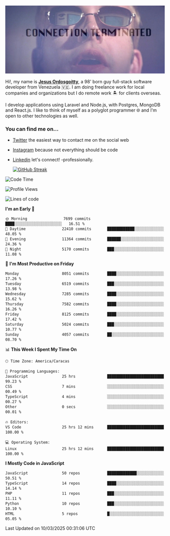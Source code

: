 ![hackers movie reference](./disconnected.jpg)

Hi!, my name is [**Jesus Ordosgoitty**](https://jodaz.dev), a 98' born guy full-stack software developer from Venezuela 🇻🇪. I am doing freelance work for local companies and organizations but I do remote work 🏝️ for clients overseas. 

I develop applications using Laravel and Node.js, with Postgres, MongoDB and React.js. I like to think of myself as a polyglot programmer 🌐 and I'm open to other technologies as well.

### You can find me on...

- [Twitter](https://twitter.com/jodaz_) the easiest way to contact me on the social web
- [Instagram](https://instagram.com/jodaz_) because not everything should be code
- [Linkedin](https://linkedin.com/in/jodaz) let's connect! -professionally.


    [![GitHub Streak](https://streak-stats.demolab.com?user=jodaz&theme=tokyonight)](https://git.io/streak-stats)

<!--START_SECTION:waka-->
![Code Time](http://img.shields.io/badge/Code%20Time-7%2C224%20hrs%207%20mins-blue)

![Profile Views](http://img.shields.io/badge/Profile%20Views-0-blue)

![Lines of code](https://img.shields.io/badge/From%20Hello%20World%20I%27ve%20Written-83.0%20million%20lines%20of%20code-blue)

**I'm an Early 🐤** 

```text
🌞 Morning                7699 commits        ████░░░░░░░░░░░░░░░░░░░░░   16.51 % 
🌆 Daytime                22410 commits       ████████████░░░░░░░░░░░░░   48.05 % 
🌃 Evening                11364 commits       ██████░░░░░░░░░░░░░░░░░░░   24.36 % 
🌙 Night                  5170 commits        ███░░░░░░░░░░░░░░░░░░░░░░   11.08 % 
```
📅 **I'm Most Productive on Friday** 

```text
Monday                   8051 commits        ████░░░░░░░░░░░░░░░░░░░░░   17.26 % 
Tuesday                  6519 commits        ███░░░░░░░░░░░░░░░░░░░░░░   13.98 % 
Wednesday                7285 commits        ████░░░░░░░░░░░░░░░░░░░░░   15.62 % 
Thursday                 7582 commits        ████░░░░░░░░░░░░░░░░░░░░░   16.26 % 
Friday                   8125 commits        ████░░░░░░░░░░░░░░░░░░░░░   17.42 % 
Saturday                 5024 commits        ███░░░░░░░░░░░░░░░░░░░░░░   10.77 % 
Sunday                   4057 commits        ██░░░░░░░░░░░░░░░░░░░░░░░   08.70 % 
```


📊 **This Week I Spent My Time On** 

```text
🕑︎ Time Zone: America/Caracas

💬 Programming Languages: 
JavaScript               25 hrs              █████████████████████████   99.23 % 
CSS                      7 mins              ░░░░░░░░░░░░░░░░░░░░░░░░░   00.49 % 
TypeScript               4 mins              ░░░░░░░░░░░░░░░░░░░░░░░░░   00.27 % 
Other                    0 secs              ░░░░░░░░░░░░░░░░░░░░░░░░░   00.01 % 

🔥 Editors: 
VS Code                  25 hrs 12 mins      █████████████████████████   100.00 % 

💻 Operating System: 
Linux                    25 hrs 12 mins      █████████████████████████   100.00 % 
```

**I Mostly Code in JavaScript** 

```text
JavaScript               50 repos            █████████████░░░░░░░░░░░░   50.51 % 
TypeScript               14 repos            ████░░░░░░░░░░░░░░░░░░░░░   14.14 % 
PHP                      11 repos            ███░░░░░░░░░░░░░░░░░░░░░░   11.11 % 
Python                   10 repos            ███░░░░░░░░░░░░░░░░░░░░░░   10.10 % 
HTML                     5 repos             █░░░░░░░░░░░░░░░░░░░░░░░░   05.05 % 
```




 Last Updated on 10/03/2025 00:31:06 UTC
<!--END_SECTION:waka-->
